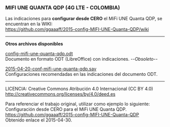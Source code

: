 ### MIFI UNE QUANTA QDP (4G LTE - COLOMBIA)

Las indicaciones para **configurar desde CERO** el MiFi UNE Quanta QDP, se encuentran en la WIKI:   
https://github.com/ggaaaff/2015-config-MIFI-UNE-Quanta-QDP/wiki  



***** 

**Otros archivos disponibles**  

[config-mifi-une-quanta-qdp.odt](https://github.com/ggaaaff/2015-config-MIFI-UNE-Quanta-QDP/blob/master/bin/config-mifi-une-quanta-qdp.odt)  
Documento en formato ODT (LibreOffice) con indicaciones. --_Obsoleto_--


[2015-04-20-conf-mifi-une-quanta-qdp.sav](https://github.com/ggaaaff/2015-config-MIFI-UNE-Quanta-QDP/blob/master/bin/2015-04-20-conf-mifi-une-quanta-qdp.sav)  
Configuraciones recomendadas en las indicaciones del documento ODT.  



***** 

LICENCIA: Creative Commons Atribución 4.0 Internacional (CC BY 4.0)  
http://creativecommons.org/licenses/by/4.0/deed.es  

> 
Para referenciar el trabajo original, utilizar como ejemplo lo siguiente:  
Configuración desde CERO para el MiFi UNE Quanta QDP.  
https://github.com/ggaaaff/2015-config-MIFI-UNE-Quanta-QDP  
Obtenido enlace el 2015-04-30.  

